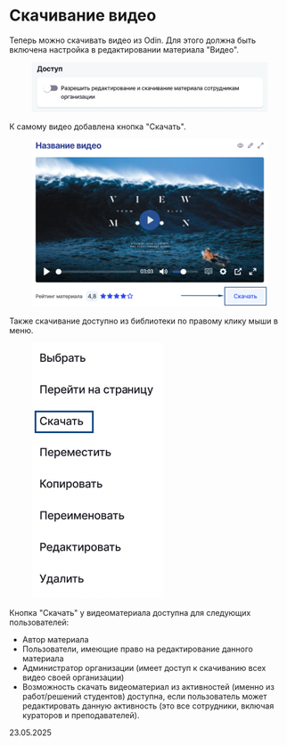 # Скачивание видео

Теперь можно скачивать видео из Odin. Для этого должна быть включена настройка в редактировании материала "Видео".&#x20;

<figure><img src="../../.gitbook/assets/image (1009).png" alt=""><figcaption></figcaption></figure>

К самому видео добавлена кнопка "Скачать".

<figure><img src="../../.gitbook/assets/image (1010).png" alt=""><figcaption></figcaption></figure>

Также скачивание доступно из библиотеки по правому клику мыши в меню.&#x20;

<figure><img src="../../.gitbook/assets/image (1011).png" alt=""><figcaption></figcaption></figure>

Кнопка "Скачать" у видеоматериала доступна для следующих пользователей:

* Автор материала
* Пользователи, имеющие право на редактирование данного материала
* Администратор организации (имеет доступ к скачиванию всех видео своей организации)
* Возможность скачать видеоматериал из активностей (именно из работ/решений студентов) доступна, если пользователь может редактировать данную активность (это все сотрудники, включая кураторов и преподавателей).

23.05.2025
